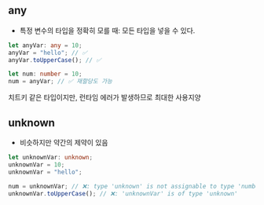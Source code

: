 ## any

- 특정 변수의 타입을 정확히 모를 때: 모든 타입을 넣을 수 있다.

```ts
let anyVar: any = 10;
anyVar = "hello"; // ✅
anyVar.toUpperCase(); // ✅

let num: number = 10;
num = anyVar; // ✅ 재할당도 가능
```

치트키 같은 타입이지만, 런타임 에러가 발생하므로 최대한 사용지양

## unknown

- 비슷하지만 약간의 제약이 있음

```ts
let unknownVar: unknown;
unknownVar = 10;
unknownVar = "hello";

num = unknownVar; // ❌: type 'unknown' is not assignable to type 'number'
unknownVar.toUpperCase(); // ❌: 'unknownVar' is of type 'unknown'
```

